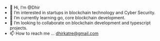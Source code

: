 - 👋 Hi, I’m @Dhir 
- 👀 I’m interested in startups in blockchain technology and Cyber Security.
- 🌱 I’m currently learning go, core blockchain development.
- 💞️ I’m looking to collaborate on blockchain development and typescript projects. 
- 📫 How to reach me ... dhirkatre@gmail.com

<!---
Dhir0808/Dhir0808 is a ✨ special ✨ repository because its `README.md` (this file) appears on your GitHub profile.
You can click the Preview link to take a look at your changes.
--->
